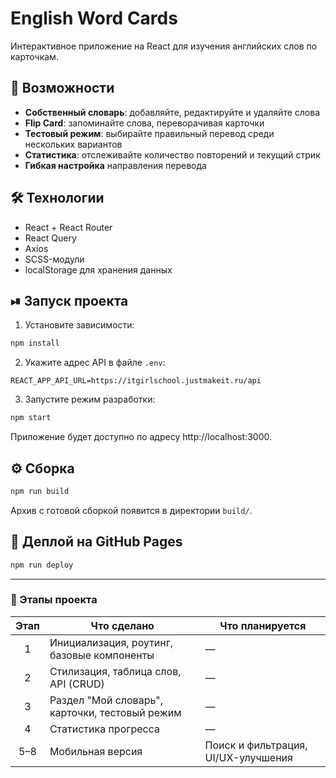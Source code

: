 # English Word Cards

Интерактивное приложение на React для изучения английских слов по карточкам.

## 🚀 Возможности

- **Собственный словарь**: добавляйте, редактируйте и удаляйте слова
- **Flip Card**: запоминайте слова, переворачивая карточки
- **Тестовый режим**: выбирайте правильный перевод среди нескольких вариантов
- **Статистика**: отслеживайте количество повторений и текущий стрик
- **Гибкая настройка** направления перевода

## 🛠 Технологии

- React + React Router
- React Query
- Axios
- SCSS-модули
- localStorage для хранения данных

## ⏯ Запуск проекта

1. Установите зависимости:

```bash
npm install
```

2. Укажите адрес API в файле `.env`:

```
REACT_APP_API_URL=https://itgirlschool.justmakeit.ru/api
```

3. Запустите режим разработки:

```bash
npm start
```

Приложение будет доступно по адресу http://localhost:3000.

## ⚙️ Сборка

```bash
npm run build
```

Архив с готовой сборкой появится в директории `build/`.

## 🚢 Деплой на GitHub Pages

```bash
npm run deploy
```

---

### 📌 Этапы проекта

| Этап | Что сделано | Что планируется |
| :--: | ----------- | --------------- |
| 1 | Инициализация, роутинг, базовые компоненты | — |
| 2 | Стилизация, таблица слов, API (CRUD) | — |
| 3 | Раздел "Мой словарь", карточки, тестовый режим | — |
| 4 | Статистика прогресса | — |
| 5–8 | Мобильная версия | Поиск и фильтрация, UI/UX-улучшения |

